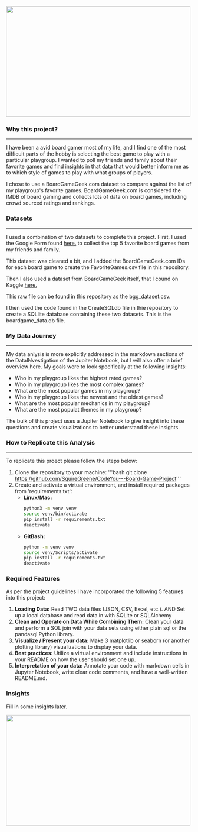 <img src="https://www.google.com/url?sa=i&url=https%3A%2F%2Fdailyworkerplacement.com%2F2017%2F12%2F11%2Fthe-six-stages-of-board-game-collecting%2F&psig=AOvVaw0qgb9oRJn8SwdoEphdm6fw&ust=1701109759099000&source=images&cd=vfe&ved=0CBIQjRxqFwoTCMDNm_Sl4oIDFQAAAAAdAAAAABAE" width="500" height="300">

### Why this project?
---
I have been a avid board gamer most of my life, and I find one of the most difficult parts of the hobby is selecting the best game to play with a particular playgroup. I wanted to poll my friends and family about their favorite games and find insights in that data that would better inform me as to which style of games to play with what groups of players. 

I chose to use a BoardGameGeek.com dataset to compare against the list of my playgroup's favorite games. BoardGameGeek.com is considered the IMDB of board gaming and collects lots of data on board games, including crowd sourced ratings and rankings. 

### Datasets
---
I used a combination of two datasets to complete this project. First, I used the Google Form found [here.](https://forms.gle/EBQmShd3iAuLSm35A) to collect the top 5 favorite board games from my friends and family.

This dataset was cleaned a bit, and I added the BoardGameGeek.com IDs for each board game to create the FavoriteGames.csv file in this repository.

Then I also used a dataset from BoardGameGeek itself, that I cound on Kaggle [here.](https://www.kaggle.com/datasets/andrewmvd/board-games)

This raw file can be found in this repository as the bgg_dataset.csv.

I then used the code found in the CreateSQLdb file in thie repository to create a SQLlite database containing these two datasets. This is the boardgame_data.db file.

### My Data Journey
---

My data anlysis is more explicitly addressed in the markdown sections of the DataINvestigation of the Jupiter Notebook, but I will also offer a brief overview here. My goals were to look specifically at the following insights:

- Who in my playgroup likes the highest rated games?
- Who in my playgroup likes the most complex games?
- What are the most popular games in my playgroup?
- Who in my playgroup likes the newest and the oldest games?
- What are the most popular mechanics in my playgroup?
- What are the most populat themes in my playgroup?

The bulk of this project uses a Jupiter Notebook to give insight into these questions and create visualizations to better understand these insights.

### How to Replicate this Analysis
---
To replicate this proect please follow the steps below:
1. Clone the repository to your machine:
    '''bash git clone https://github.com/SquireGreene/CodeYou---Board-Game-Project'''
2. Create and activate a virtual environment, and install required packages from 'requirements.txt':
    - **Linux/Mac:**
      ```bash
      python3 -m venv venv
      source venv/bin/activate
      pip install -r requirements.txt
      deactivate
      ```
    - **GitBash:**
      ```bash
      python -m venv venv
      source venv/Scripts/activate
      pip install -r requirements.txt
      deactivate

### Required Features
As per the project guidelines I have incorporated the following 5 features into this project:
1. **Loading Data:** Read TWO data files (JSON, CSV, Excel, etc.). AND Set up a local database and read data in with SQLite or SQLAlchemy
2. **Clean and Operate on Data While Combining Them:** Clean your data and perform a SQL join with your data sets using either plain sql or the pandasql Python library.
3. **Visualize / Present your data:** Make 3 matplotlib or seaborn (or another plotting library) visualizations to display your data.
4. **Best practices:** Utilize a virtual environment and include instructions in your README on how the user should set one up.
5. **Interpretation of your data:** Annotate your code with markdown cells in Jupyter Notebook, write clear code comments, and have a well-written README.md. 

### Insights
Fill in some insights later.


<img src="https://www.google.com/url?sa=i&url=https%3A%2F%2Fzenandraine.wordpress.com%2F2015%2F12%2F11%2Fstaycation%2Fgame-over-thank-you-for-playing-saying-quotes-pictures%2F&psig=AOvVaw1m-FZTLIXVZxKTHepsLu1w&ust=1701111657138000&source=images&cd=vfe&ved=0CBIQjRxqFwoTCKj-2v2s4oIDFQAAAAAdAAAAABAE" width="500" height="300">
